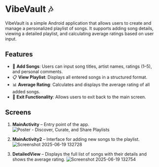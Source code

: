 # VibeVault 🎶

VibeVault is a simple Android application that allows users to create and manage a personalized playlist of songs. It supports adding song details, viewing a detailed playlist, and calculating average ratings based on user input.

## Features

- 🎵 **Add Songs**: Users can input song titles, artist names, ratings (1–5), and personal comments.
- 📋 **View Playlist**: Displays all entered songs in a structured format.
- 📊 **Average Rating**: Calculates and displays the average rating of all added songs.
- 🚪 **Exit Functionality**: Allows users to exit back to the main screen.

## Screens

1. **MainActivity** – Entry point of the app.
![Poster - Discover, Curate, and Share Playlists](https://github.com/user-attachments/assets/2ed11b6f-3c18-4e0c-ba5e-f9841e8aa5b6)



2. **MainActivity2** – Interface for adding new songs to the playlist.
![Screenshot 2025-06-19 132728](https://github.com/user-attachments/assets/3ffdee2c-882f-4703-bba6-64be6e7da92f)




3. **DetailedView** – Displays the full list of songs with their details and shows the average rating.
![Screenshot 2025-06-19 132754](https://github.com/user-attachments/assets/f7ce0f12-526e-45a9-b41f-c1641b588509)


